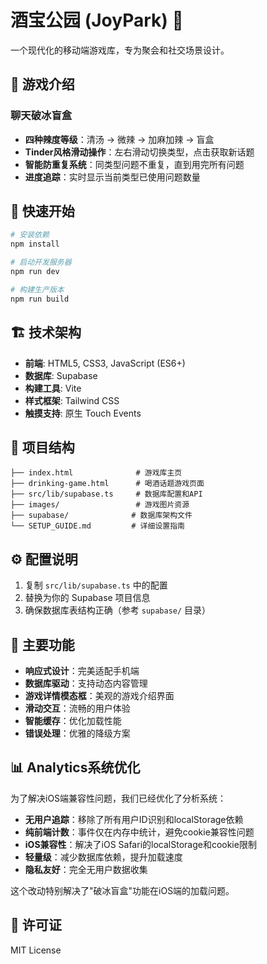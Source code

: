 # 酒宝公园 (JoyPark) 🎲

一个现代化的移动端游戏库，专为聚会和社交场景设计。

## 📱 游戏介绍

### 聊天破冰盲盒
- **四种辣度等级**：清汤 → 微辣 → 加麻加辣 → 盲盒
- **Tinder风格滑动操作**：左右滑动切换类型，点击获取新话题
- **智能防重复系统**：同类型问题不重复，直到用完所有问题
- **进度追踪**：实时显示当前类型已使用问题数量

## 🚀 快速开始

```bash
# 安装依赖
npm install

# 启动开发服务器
npm run dev

# 构建生产版本
npm run build
```

## 🏗️ 技术架构

- **前端**: HTML5, CSS3, JavaScript (ES6+)
- **数据库**: Supabase
- **构建工具**: Vite
- **样式框架**: Tailwind CSS
- **触摸支持**: 原生 Touch Events

## 📁 项目结构

```
├── index.html              # 游戏库主页
├── drinking-game.html      # 喝酒话题游戏页面
├── src/lib/supabase.ts     # 数据库配置和API
├── images/                 # 游戏图片资源
├── supabase/              # 数据库架构文件
└── SETUP_GUIDE.md         # 详细设置指南
```

## ⚙️ 配置说明

1. 复制 `src/lib/supabase.ts` 中的配置
2. 替换为你的 Supabase 项目信息
3. 确保数据库表结构正确（参考 `supabase/` 目录）

## 🎯 主要功能

- **响应式设计**：完美适配手机端
- **数据库驱动**：支持动态内容管理
- **游戏详情模态框**：美观的游戏介绍界面
- **滑动交互**：流畅的用户体验
- **智能缓存**：优化加载性能
- **错误处理**：优雅的降级方案

## 📊 Analytics系统优化

为了解决iOS端兼容性问题，我们已经优化了分析系统：

- **无用户追踪**：移除了所有用户ID识别和localStorage依赖
- **纯前端计数**：事件仅在内存中统计，避免cookie兼容性问题
- **iOS兼容性**：解决了iOS Safari的localStorage和cookie限制
- **轻量级**：减少数据库依赖，提升加载速度
- **隐私友好**：完全无用户数据收集

这个改动特别解决了"破冰盲盒"功能在iOS端的加载问题。

## 📄 许可证

MIT License 